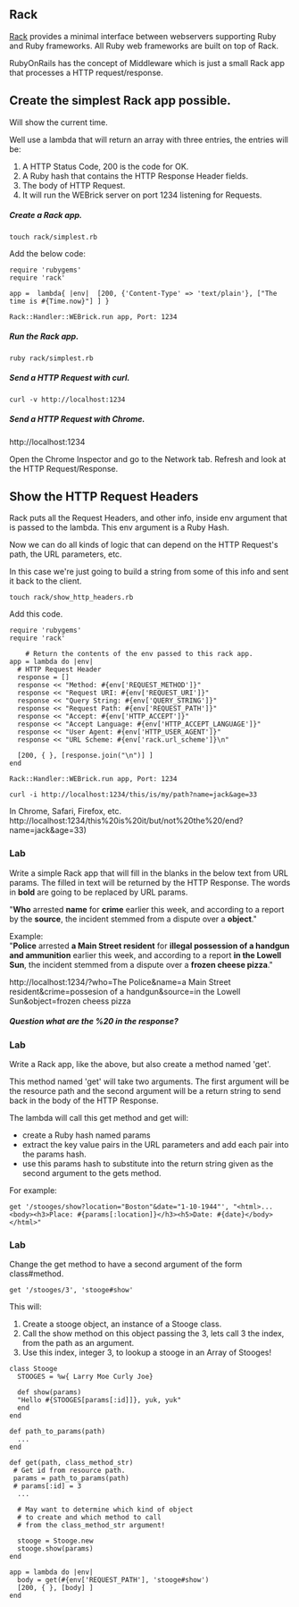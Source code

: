 ## Rack 

[Rack](http://rack.github.io/) provides a minimal interface between webservers supporting Ruby and Ruby frameworks. All Ruby web frameworks are built on top of Rack. 

RubyOnRails has the concept of Middleware which is just a small Rack app that processes a HTTP request/response.


## Create the simplest Rack app possible.  
Will show the current time.

Well use a lambda that will return an array with three entries, the entries will be:  
1. A HTTP Status Code, 200 is the code for OK.  
2. A Ruby hash that contains the HTTP Response Header fields.  
3. The body of HTTP Request.  
4. It will run the WEBrick server on port 1234 listening for Requests. 

##### Create a Rack app. 

```touch rack/simplest.rb```  

Add the below code:  

```
require 'rubygems'
require 'rack'
                                                           
app =  lambda{ |env|  [200, {'Content-Type' => 'text/plain'}, ["The time is #{Time.now}"] ] }
                                             
Rack::Handler::WEBrick.run app, Port: 1234
```

##### Run the Rack app.
 
```
ruby rack/simplest.rb
```

##### Send a HTTP Request with curl.  
```
curl -v http://localhost:1234
```

##### Send a HTTP Request with Chrome.  

http://localhost:1234

Open the Chrome Inspector and go to the Network tab. Refresh and look at the HTTP Request/Response.



## Show the HTTP Request Headers

Rack puts all the Request Headers, and other info, inside env argument that is passed to the lambda.
This env argument is a Ruby Hash. 

Now we can do all kinds of logic that can depend on the HTTP Request's path, the URL parameters, etc.

In this case we're just going to build a string from some of this info and sent it back to the client.

```
touch rack/show_http_headers.rb
```

Add this code. 

```
require 'rubygems'
require 'rack'

	# Return the contents of the env passed to this rack app.                                          
app = lambda do |env|
  # HTTP Request Header                                                                            
  response = []
  response << "Method: #{env['REQUEST_METHOD']}"
  response << "Request URI: #{env['REQUEST_URI']}"
  response << "Query String: #{env['QUERY_STRING']}"
  response << "Request Path: #{env['REQUEST_PATH']}"
  response << "Accept: #{env['HTTP_ACCEPT']}"
  response << "Accept Language: #{env['HTTP_ACCEPT_LANGUAGE']}"
  response << "User Agent: #{env['HTTP_USER_AGENT']}"
  response << "URL Scheme: #{env['rack.url_scheme']}\n"

  [200, { }, [response.join("\n")] ]
end

Rack::Handler::WEBrick.run app, Port: 1234

```

```
curl -i http://localhost:1234/this/is/my/path?name=jack&age=33
```

In Chrome, Safari, Firefox, etc.  
http://localhost:1234/this%20is%20it/but/not%20the%20/end?name=jack&age=33)

### Lab
Write a simple Rack app that will fill in the blanks in the below text from URL params. The filled in text will be returned by the HTTP Response. The words in __bold__ are going to be replaced by URL params.

"__Who__ arrested __name__ for __crime__ earlier this week, and according to a report by the __source__, the incident stemmed from a dispute over a __object__."

Example:  
"__Police__ arrested __a Main Street resident__ for __illegal possession of a handgun and ammunition__ earlier this week, and according to a report __in the Lowell Sun__, the incident stemmed from a dispute over a __frozen cheese pizza__."

http://localhost:1234/?who=The Police&name=a Main Street resident&crime=possesion of a handgun&source=in the Lowell Sun&object=frozen cheess pizza


##### Question what are the %20 in the response?

### Lab 
Write a Rack app, like the above, but also create a method named 'get'. 

This method named 'get' will take two arguments. The first argument will be the resource path and the second argument will be a return string to send back in the body of the HTTP Response.

The lambda will call this get method and get will:
* create a Ruby hash named params
* extract the key value pairs in the URL parameters and add each pair into the params hash.
* use this params hash to substitute into the return string given as the second argument to the gets method.

For example:

```get '/stooges/show?location="Boston"&date="1-10-1944"', "<html>...<body><h3>Place: #{params[:location]}</h3><h5>Date: #{date}</body></html>"```

### Lab
Change the get method to have a second argument of the form class#method.

```get '/stooges/3', 'stooge#show' ```

This will:  
1. Create a stooge object, an instance of a Stooge class.   
2. Call the show method on this object passing the 3, lets call 3 the index, from the path as an argument.  
3. Use this index, integer 3, to lookup a stooge in an Array of Stooges!  

```
class Stooge
  STOOGES = %w{ Larry Moe Curly Joe}
  
  def show(params)
  "Hello #{STOOGES[params[:id]]}, yuk, yuk"
  end
end

def path_to_params(path)
  ...
end

def get(path, class_method_str)
 # Get id from resource path.
 params = path_to_params(path)
 # params[:id] = 3
  ...
  
  # May want to determine which kind of object 
  # to create and which method to call 
  # from the class_method_str argument!
  
  stooge = Stooge.new
  stooge.show(params)
end

app = lambda do |env|
  body = get(#{env['REQUEST_PATH'], 'stooge#show')
  [200, { }, [body] ]
end
```


                                                                      


